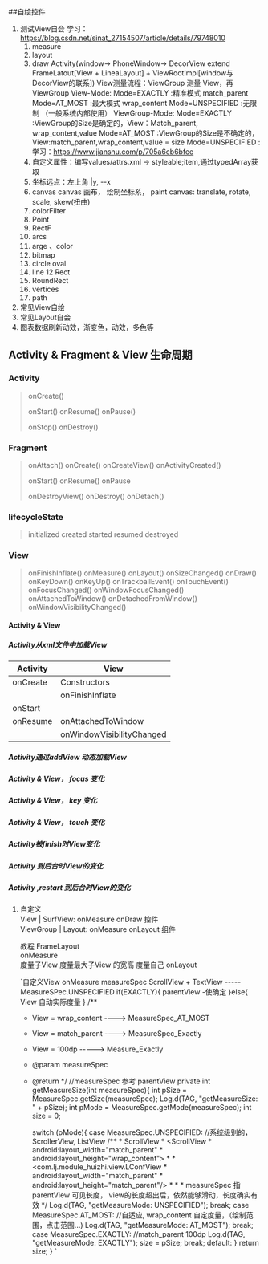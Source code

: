 ##自绘控件

1. 测试View自会
    学习：https://blog.csdn.net/sinat_27154507/article/details/79748010
    1. measure
    2. layout
    3. draw
    Activity(window-> 
             PhoneWindow->
             DecorView extend FrameLatout[View + LineaLayout] + ViewRootImpl[window与DecorView的联系])
    View测量流程：ViewGroup 测量 View，再ViewGroup
    View-Mode:
         Mode=EXACTLY :精准模式 match_parent
         Mode=AT_MOST :最大模式 wrap_content
         Mode=UNSPECIFIED :无限制 （一般系统内部使用）
    ViewGroup-Mode:
        Mode=EXACTLY :ViewGroup的Size是确定的，View：Match_parent, wrap_content,value
        Mode=AT_MOST :ViewGroup的Size是不确定的，View:match_parent,wrap_content,value = size
        Mode=UNSPECIFIED :
    学习：https://www.jianshu.com/p/705a6cb6bfee
    1. 自定义属性：编写values/attrs.xml -> styleable;item,通过typedArray获取
    2. 坐标远点：左上角  |y, --x
    3. canvas
        canvas 画布， 绘制坐标系， paint
        canvas: translate, rotate, scale, skew(扭曲)
    4. colorFilter
    5. Point
    6. RectF
    7. arcs
    8. arge 、color
    9. bitmap
    10. circle oval
    11. line
    12 Rect
    13. RoundRect
    14. vertices
    15. path
2. 常见View自绘
3. 常见Layout自会
4. 图表数据刷新动效，渐变色，动效，多色等


## Activity & Fragment & View 生命周期

### Activity

> onCreate()
>
> onStart()
> onResume()
> onPause()
>
> onStop()
> onDestroy()

### Fragment

> onAttach()
> onCreate()
> onCreateView()
> onActivityCreated()
>
> onStart()
> onResume()
> onPause
>
> onDestroyView()
> onDestroy()
> onDetach()

### lifecycleState

> initialized
> created
> started
> resumed
> destroyed

### View

> onFinishInflate()
> onMeasure()
> onLayout()
> onSizeChanged()
> onDraw()
> onKeyDown()
> onKeyUp()
> onTrackballEvent()
> onTouchEvent()
> onFocusChanged()
> onWindowFocusChanged()
> onAttachedToWindow()
> onDetachedFromWindow()
> onWindowVisibilityChanged()

#### Activity & View

##### Activity从xml文件中加载View


| Activity | View              |
| ---------- | ------------------- |
| onCreate | Constructors    |
|          | onFinishInflate |
| onStart |     |
| onResume | onAttachedToWindow |
|           | onWindowVisibilityChanged |

##### Activity通过addView 动态加载View

##### Activity & View， focus 变化

##### Activity & View， key 变化

##### Activity & View， touch 变化

##### Activity被finish时View变化

##### Activity 到后台时View的变化

##### Activity ,restart 到后台时View的变化





1. 自定义  
   View | SurfView: onMeasure onDraw 控件  
   ViewGroup | Layout: onMeasure onLayout 组件

   教程 FrameLayout  
   onMeasure  
   度量子View
   度量最大子View 的宽高
   度量自己
   onLayout


     `自定义View onMeasure measureSpec
     ScrollView + TextView -----MeasureSPec.UNSPECIFIED
     if(EXACTLY){
        parentView -使确定
     }else{
        View 自动实际度量
     }
    /**
     * View = wrap_content ----> MeasureSpec_AT_MOST
     * View = match_parent ----> MeasureSpec_Exactly
     * View = 100dp -----> Measure_Exactly
     * @param measureSpec
     * @return
     */
    //measureSpec 参考 parentView
    private int getMeasureSize(int measureSpec){
        int pSize = MeasureSpec.getSize(measureSpec);
        Log.d(TAG, "getMeasureSize: " + pSize);
        int pMode = MeasureSpec.getMode(measureSpec);
        int size = 0;

        switch (pMode){
            case MeasureSpec.UNSPECIFIED:
                //系统级别的，ScrollerView, ListView
                /**
                 * ScrollView
                 *    <ScrollView
                 *         android:layout_width="match_parent"
                 *         android:layout_height="wrap_content">
                 *
                 *         <com.lj.module_huizhi.view.LConfView
                 *             android:layout_width="match_parent"
                 *             android:layout_height="match_parent"/>
                 *     </ScrollView>
                 *
                 *     measureSpec 指parentView 可见长度， view的长度超出后，依然能够滑动，长度确实有效
                 */
                Log.d(TAG, "getMeasureMode: UNSPECIFIED");
                break;
            case MeasureSpec.AT_MOST:
                //自适应, wrap_content 自定度量，（绘制范围，点击范围...)
                Log.d(TAG, "getMeasureMode: AT_MOST");
                break;
            case MeasureSpec.EXACTLY:
                //match_parent 100dp
                Log.d(TAG, "getMeasureMode: EXACTLY");
                size = pSize;
                break;
            default:
        }
        return size;
    }
    `